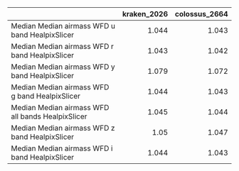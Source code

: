 |                                                   |   kraken_2026 |   colossus_2664 |
|:--------------------------------------------------|--------------:|----------------:|
| Median Median airmass WFD u band HealpixSlicer    |         1.044 |           1.043 |
| Median Median airmass WFD r band HealpixSlicer    |         1.043 |           1.042 |
| Median Median airmass WFD y band HealpixSlicer    |         1.079 |           1.072 |
| Median Median airmass WFD g band HealpixSlicer    |         1.044 |           1.043 |
| Median Median airmass WFD all bands HealpixSlicer |         1.045 |           1.044 |
| Median Median airmass WFD z band HealpixSlicer    |         1.05  |           1.047 |
| Median Median airmass WFD i band HealpixSlicer    |         1.044 |           1.043 |
